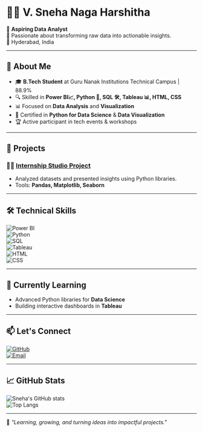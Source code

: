 # 👩‍💻 V. Sneha Naga Harshitha

🌟 **Aspiring Data Analyst**  
🎯 Passionate about transforming raw data into actionable insights.  
📍 Hyderabad, India  

---

## 🚀 About Me  
- 🎓 **B.Tech Student** at Guru Nanak Institutions Technical Campus | 88.9%  
- 🔍 Skilled in **Power BI📈, Python 🐍, SQL 🛠️, Tableau 📊, HTML, CSS**  
- 📊 Focused on **Data Analysis** and **Visualization**  
- 📜 Certified in **Python for Data Science** & **Data Visualization**  
- 🏆 Active participant in tech events & workshops  

---

## 📂 Projects  
### 🧑‍💻 [Internship Studio Project](https://github.com/sneha-8934/Internshipstudio-Project/blob/main/project%20internship%20studio.ipynb)  
- Analyzed datasets and presented insights using Python libraries.  
- Tools: **Pandas, Matplotlib, Seaborn**  

---

## 🛠️ Technical Skills   
![Power BI](https://img.shields.io/badge/Power_BI-F2C811?style=for-the-badge&logo=power-bi&logoColor=white)  
![Python](https://img.shields.io/badge/Python-3776AB?style=for-the-badge&logo=python&logoColor=white)  
![SQL](https://img.shields.io/badge/SQL-316192?style=for-the-badge&logo=postgresql&logoColor=white)  
![Tableau](https://img.shields.io/badge/Tableau-E97627?style=for-the-badge&logo=tableau&logoColor=white)  
![HTML](https://img.shields.io/badge/HTML-E34F26?style=for-the-badge&logo=html5&logoColor=white)  
![CSS](https://img.shields.io/badge/CSS-1572B6?style=for-the-badge&logo=css3&logoColor=white)

---

## 🌱 Currently Learning  
- Advanced Python libraries for **Data Science**  
- Building interactive dashboards in **Tableau**  

---

## 📫 Let's Connect  
[![GitHub](https://img.shields.io/badge/GitHub-sneha--8934-181717?style=for-the-badge&logo=github)](https://github.com/sneha-8934)  
[![Email](https://img.shields.io/badge/Email-harshithav257@gmail.com-D14836?style=for-the-badge&logo=gmail&logoColor=white)](mailto:harshithav257@gmail.com)  

---

## 📈 GitHub Stats  
![Sneha's GitHub stats](https://github-readme-stats.vercel.app/api?username=sneha-8934&show_icons=true&theme=radical)  
![Top Langs](https://github-readme-stats.vercel.app/api/top-langs/?username=sneha-8934&layout=compact&theme=radical)  

---

🎉 _"Learning, growing, and turning ideas into impactful projects."_  
